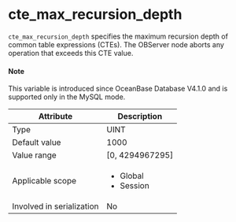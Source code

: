 # cte_max_recursion_depth

`cte_max_recursion_depth` specifies the maximum recursion depth of common table expressions (CTEs). The OBServer node aborts any operation that exceeds this CTE value. 

<main id="notice" type='explain'>

  <h4>Note</h4>

  <p>This variable is introduced since OceanBase Database V4.1.0 and is supported only in the MySQL mode. </p>

</main>

| **Attribute** | **Description** |
|---------------|------------------------------------------|
| Type | UINT |
| Default value | 1000 |
| Value range | \[0, 4294967295] |
| Applicable scope | <ul><li>Global</il><li>Session</il></ul> |
| Involved in serialization | No |
